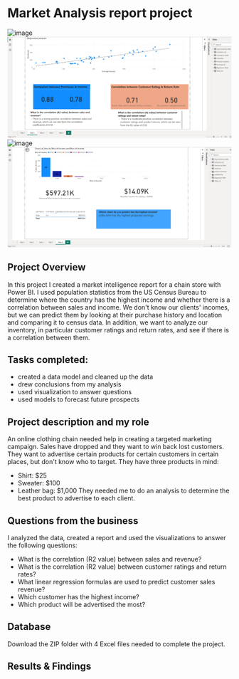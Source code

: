 # Market Analysis report project
![image](https://github.com/Dzhoniq/data-analytics-portfolio/assets/64640862/760842e9-32cf-4d94-b946-efa569bbd185)
![image](https://github.com/Dzhoniq/data-analytics-portfolio/blob/main/PowerBI_Project%207/Project%207_2_5.png?raw=true)
![image](https://github.com/Dzhoniq/data-analytics-portfolio/assets/64640862/deb24667-457b-46b4-baad-fb55c179085b)
![image](https://github.com/Dzhoniq/data-analytics-portfolio/blob/main/PowerBI_Project%207/Project%207%205_5.png?raw=true)

## Project Overview
In this project I created a market intelligence report for a chain store with Power BI. 
I used population statistics from the US Census Bureau to determine where the country has the highest income and whether there is a correlation between sales and income. We don't know our clients' incomes, but we can predict them by looking at their purchase history and location and comparing it to census data. In addition, we want to analyze our inventory, in particular customer ratings and return rates, and see if there is a correlation between them.

## Tasks completed:
- created a data model and cleaned up the data
- drew conclusions from my analysis
- used visualization to answer questions
- used models to forecast future prospects

## Project description and my role 
An online clothing chain needed help in creating a targeted marketing campaign. Sales have dropped and they want to win back lost customers. They want to advertise certain products for certain customers in certain places, but don't know who to target. They have three products in mind:
- Shirt: $25
- Sweater: $100
- Leather bag: $1,000
They needed me to do an analysis to determine the best product to advertise to each client.
## Questions from the business 
I analyzed the data, created a report and used the visualizations to answer the following questions:
- What is the correlation (R2 value) between sales and revenue?
- What is the correlation (R2 value) between customer ratings and return rates?
- What linear regression formulas are used to predict customer sales revenue?
- Which customer has the highest income?
- Which product will be advertised the most?
## Database
Download the ZIP folder with 4 Excel files needed to complete the project.

## Results & Findings 
